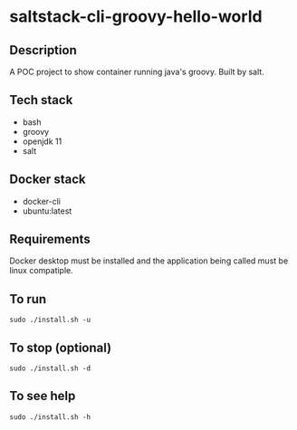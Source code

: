 # saltstack-cli-groovy-hello-world

## Description
A POC project to show container
running java's groovy.
Built by salt.

## Tech stack
- bash
- groovy
- openjdk 11
- salt

## Docker stack
- docker-cli
- ubuntu:latest

## Requirements
Docker desktop must be installed and the application
being called must be linux compatiple.

## To run
`sudo ./install.sh -u`

## To stop (optional)
`sudo ./install.sh -d`

## To see help
`sudo ./install.sh -h`
